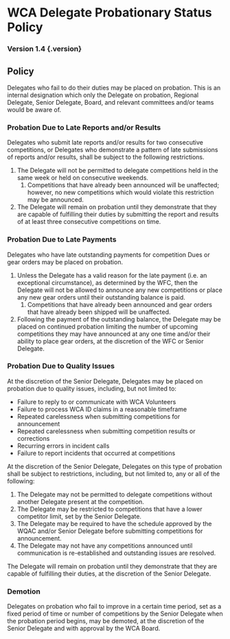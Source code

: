 # WCA Delegate Probationary Status Policy

### Version 1.4 {.version}

## Policy
Delegates who fail to do their duties may be placed on probation. This is an internal designation which only the Delegate on probation, Regional Delegate, Senior Delegate, Board, and relevant committees and/or teams would be aware of.

### Probation Due to Late Reports and/or Results
Delegates who submit late reports and/or results for two consecutive competitions, or Delegates who demonstrate a pattern of late submissions of reports and/or results, shall be subject to the following restrictions.

1. The Delegate will not be permitted to delegate competitions held in the same week or held on consecutive weekends.
   1. Competitions that have already been announced will be unaffected; however, no new competitions which would violate this restriction may be announced.
2. The Delegate will remain on probation until they demonstrate that they are capable of fulfilling their duties by submitting the report and results of at least three consecutive competitions on time.

### Probation Due to Late Payments
Delegates who have late outstanding payments for competition Dues or gear orders may be placed on probation.

1. Unless the Delegate has a valid reason for the late payment (i.e. an exceptional circumstance), as determined by the WFC, then the Delegate will not be allowed to announce any new competitions or place any new gear orders until their outstanding balance is paid.
   1. Competitions that have already been announced and gear orders that have already been shipped will be unaffected.
2. Following the payment of the outstanding balance, the Delegate may be placed on continued probation limiting the number of upcoming competitions they may have announced at any one time and/or their ability to place gear orders, at the discretion of the WFC or Senior Delegate.

### Probation Due to Quality Issues
At the discretion of the Senior Delegate, Delegates may be placed on probation due to quality issues, including, but not limited to:

- Failure to reply to or communicate with WCA Volunteers
- Failure to process WCA ID claims in a reasonable timeframe
- Repeated carelessness when submitting competitions for announcement
- Repeated carelessness when submitting competition results or corrections
- Recurring errors in incident calls
- Failure to report incidents that occurred at competitions

At the discretion of the Senior Delegate, Delegates on this type of probation shall be subject to restrictions, including, but not limited to, any or all of the following:

1. The Delegate may not be permitted to delegate competitions without another Delegate present at the competition.
2. The Delegate may be restricted to competitions that have a lower competitor limit, set by the Senior Delegate.
3. The Delegate may be required to have the schedule approved by the WQAC and/or Senior Delegate before submitting competitions for announcement.
4. The Delegate may not have any competitions announced until communication is re-established and outstanding issues are resolved.

The Delegate will remain on probation until they demonstrate that they are capable of fulfilling their duties, at the discretion of the Senior Delegate.

### Demotion
Delegates on probation who fail to improve in a certain time period, set as a fixed period of time or number of competitions by the Senior Delegate when the probation period begins, may be demoted, at the discretion of the Senior Delegate and with approval by the WCA Board.

